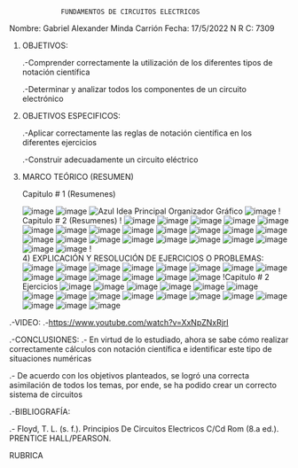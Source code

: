 
           
                 FUNDAMENTOS DE CIRCUITOS ELECTRICOS  
                          
Nombre: Gabriel Alexander Minda Carrión             Fecha: 17/5/2022
N R C: 7309

1)	OBJETIVOS:

	.-Comprender correctamente la utilización de los diferentes tipos de notación científica 
	
	.-Determinar y analizar todos los componentes de un circuito electrónico
	
2)	OBJETIVOS ESPECIFICOS:

	.-Aplicar correctamente las reglas de notación científica en los diferentes ejercicios 
	
	.-Construir adecuadamente un circuito eléctrico 
	
3)	MARCO TEÓRICO (RESUMEN)
	
	Capitulo # 1 (Resumenes) 
       
       
	![image](https://user-images.githubusercontent.com/105458670/169156169-0a8f55f5-536a-4e3b-8469-558f161deb5f.png)
	![image](https://user-images.githubusercontent.com/105458670/169156190-c3db58c8-2e2a-4037-a9ca-44dfe9fbc938.png)
	![Azul Idea Principal Organizador Gráfico](https://user-images.githubusercontent.com/105458670/169156311-385c4cac-d7d7-4266-b350-9a7524a9e1ad.png)
	![image](https://user-images.githubusercontent.com/105458670/169156375-8fdf7468-976d-4c44-b045-44ff0537c344.png)
       !
        Capitulo # 2 (Resumenes)
        !
       ![image](https://user-images.githubusercontent.com/105458670/169156707-2da67668-853b-440f-9aff-c84f945926a6.png)
       ![image](https://user-images.githubusercontent.com/105458670/169156724-5d979877-e34e-41a0-9f3f-f3b36ee6ae87.png)
       ![image](https://user-images.githubusercontent.com/105458670/169156748-88059f45-4768-4a06-8adf-0b9317189f9c.png)
       ![image](https://user-images.githubusercontent.com/105458670/169156769-d7867a80-2ec9-41b9-8423-d4181b9de49d.png)
       ![image](https://user-images.githubusercontent.com/105458670/169156782-c429e58d-84c4-437b-9509-55a49358100d.png)
       ![image](https://user-images.githubusercontent.com/105458670/169156790-bc298985-65bb-4133-9ef1-498e456a5947.png)
       ![image](https://user-images.githubusercontent.com/105458670/169156802-5799b9a0-bd6c-4620-9a11-877f7c94bc47.png)
       ![image](https://user-images.githubusercontent.com/105458670/169156815-a2f31628-cbb1-43cc-826d-73dd2e467c7e.png)
       ![image](https://user-images.githubusercontent.com/105458670/169157284-aacb4fe1-c781-4e71-9d90-b7412222871d.png)
       ![image](https://user-images.githubusercontent.com/105458670/169157335-310aebe6-8b58-4d00-a996-ad6be81f0cf0.png)
       ![image](https://user-images.githubusercontent.com/105458670/169157341-9bad0f9e-4930-4e50-8ecd-c0ef2e4ac9a1.png)
       ![image](https://user-images.githubusercontent.com/105458670/169157359-4cfe090c-10f4-4463-b746-1a41a10a86fd.png)
       ![image](https://user-images.githubusercontent.com/105458670/169157370-86d67f82-a6db-47ef-b171-55879e4ce9d7.png)
       ![image](https://user-images.githubusercontent.com/105458670/169157379-13cc8b48-45fb-4bf5-883e-f61cdba960ad.png)
       ![image](https://user-images.githubusercontent.com/105458670/169157397-06cdda55-7245-4228-b0d6-c14c55b5b08d.png)
       ![image](https://user-images.githubusercontent.com/105458670/169157408-029a858b-c877-4a49-b9f5-23f9e5e07839.png)
       ![image](https://user-images.githubusercontent.com/105458670/169157423-7fbfedd1-a2f1-4b58-835b-f3664b31cced.png)
       ![image](https://user-images.githubusercontent.com/105458670/169157436-dad7dd36-9d4f-45aa-9976-ffa9073401ad.png)
       ![image](https://user-images.githubusercontent.com/105458670/169157452-1f013413-bf3e-45a7-af08-b8828fe65be6.png)
       ![image](https://user-images.githubusercontent.com/105458670/169157459-1919ab30-0bcb-4898-bae1-95a4b695e2f4.png)
       ![image](https://user-images.githubusercontent.com/105458670/169157472-2927f2bc-bcc8-458c-b4f5-a70dddcaf27d.png)
       ![image](https://user-images.githubusercontent.com/105458670/169157485-5afd3ee7-fd9a-4f39-9392-00e85b36298a.png)
       ![image](https://user-images.githubusercontent.com/105458670/169157493-a30e44cc-3114-4cca-8478-d3e3e4341030.png)
       !      
       4) EXPLICACIÓN Y RESOLUCIÓN DE EJERCICIOS O PROBLEMAS:
              ![image](https://user-images.githubusercontent.com/105458670/169158237-b55ac06e-1840-40a0-acba-d6046c9a323d.png)
              ![image](https://user-images.githubusercontent.com/105458670/169158265-c17ad091-8cf2-4795-8771-2feb8cc6bf4f.png)
              ![image](https://user-images.githubusercontent.com/105458670/169158285-2ec3b363-62dd-4a48-9496-573dec1d9e05.png)
              ![image](https://user-images.githubusercontent.com/105458670/169158417-a51629c6-b921-4738-8f36-d311b66ea21d.png)
              ![image](https://user-images.githubusercontent.com/105458670/169158443-f038a743-9518-43fa-99a8-b4527b93332d.png)
              ![image](https://user-images.githubusercontent.com/105458670/169158453-dfef548b-9837-497d-b29c-b41eda3a6477.png)
              ![image](https://user-images.githubusercontent.com/105458670/169158486-d0023b85-8d6c-4e7e-918f-19d1431ec9e5.png)
              ![image](https://user-images.githubusercontent.com/105458670/169158528-29d87e4b-27ba-40db-ad4b-1d071e442182.png)
              ![image](https://user-images.githubusercontent.com/105458670/169158563-94ed8c87-f9ab-4fe8-a9ec-50801bfdc1f5.png)
              ![image](https://user-images.githubusercontent.com/105458670/169158601-81a206b2-6e8b-4b3b-8473-5f5d453e64b2.png)
              ![image](https://user-images.githubusercontent.com/105458670/169158624-0c1cda7f-2cbd-4c1a-ba4c-be0cfefb11bd.png)
              ![image](https://user-images.githubusercontent.com/105458670/169158642-4411cacd-4f52-494b-9063-caca0a2cd7a3.png)
              ![image](https://user-images.githubusercontent.com/105458670/169158668-df0336be-227b-480b-b49e-03550313d2cf.png)
              ![image](https://user-images.githubusercontent.com/105458670/169158703-36c5a3bd-81e0-42fb-8fc5-d243e235c1b6.png)
              !Capitulo # 2 Ejercicios
              ![image](https://user-images.githubusercontent.com/105458670/169158877-a2085167-e87f-4304-a346-4e01395cf510.png)
              ![image](https://user-images.githubusercontent.com/105458670/169159192-ae6577b5-bb71-4d4c-8f79-350eb85f36d9.png)
              ![image](https://user-images.githubusercontent.com/105458670/169159239-8029d9c8-1e11-423b-8182-154a4adbcb15.png)
              ![image](https://user-images.githubusercontent.com/105458670/169159735-4a38232a-02b5-4b61-af81-f6c55c460243.png)
              ![image](https://user-images.githubusercontent.com/105458670/169159799-cf016ed0-8284-4e32-8f9b-6ddebcf42c8f.png)
              ![image](https://user-images.githubusercontent.com/105458670/169159825-6197682a-9990-43c7-9f39-ceca8cbc290b.png)
              ![image](https://user-images.githubusercontent.com/105458670/169160560-6c4ce4be-cdb3-45d6-bdc3-2ac39b22b694.png)
              ![image](https://user-images.githubusercontent.com/105458670/169160593-3fab1682-d653-4765-bccd-956249787798.png)
              ![image](https://user-images.githubusercontent.com/105458670/169160613-d6c81f8d-bf37-4397-a005-02c71d6a6a11.png)
              ![image](https://user-images.githubusercontent.com/105458670/169160655-97370c9e-0577-4a6d-9ab2-e0b368a2ff8b.png)
              ![image](https://user-images.githubusercontent.com/105458670/169160696-3b321db9-a4af-4511-a654-0d905c0f4143.png)
              ![image](https://user-images.githubusercontent.com/105458670/169160814-7aa6116e-4e16-4d5d-9041-cbc830e8b10d.png)
              ![image](https://user-images.githubusercontent.com/105458670/169160851-f6add1d4-7c87-4146-be48-04d94f30d93d.png)
              ![image](https://user-images.githubusercontent.com/105458670/169161220-df6a8746-4a3f-4214-a595-dcc8ccee7ee7.png)
              ![image](https://user-images.githubusercontent.com/105458670/169161997-a0468cb7-2ef4-438a-babf-0370cd33a199.png)
              ![image](https://user-images.githubusercontent.com/105458670/169162032-46bd7195-2080-4597-81a5-fbdbc89275d5.png)
              ![image](https://user-images.githubusercontent.com/105458670/169162055-d405ef3b-6fa1-425d-8e02-340fa594aa44.png)
	      
	      
.-VIDEO:
.-https://www.youtube.com/watch?v=XxNpZNxRjrI



.-CONCLUSIONES:
.- En virtud de lo estudiado, ahora se sabe cómo realizar correctamente cálculos con notación científica e identificar este tipo de situaciones numéricas 


.- De acuerdo con los objetivos planteados, se logró una correcta asimilación de todos los temas, por ende, se ha podido crear un correcto sistema de circuitos 

.-BIBLIOGRAFÍA:

.- Floyd, T. L. (s. f.). Principios De Circuitos Electricos C/Cd Rom (8.a ed.). PRENTICE HALL/PEARSON.

RUBRICA































       


















       




       



       











